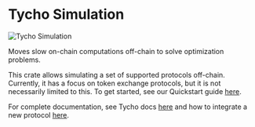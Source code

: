 # Tycho Simulation

![Tycho Simulation](./assets/tycho-simulation.png)

Moves slow on-chain computations off-chain to solve optimization problems.

This crate allows simulating a set of supported protocols off-chain. Currently, it has a focus on token exchange
protocols, but it is not necessarily limited to this.
To get started, see our Quickstart guide [here](./examples/quickstart/Readme.md).

For complete documentation, see Tycho docs [here](https://docs.propellerheads.xyz/tycho/for-solvers/simulation) and how
to integrate a new protocol [here](https://docs.propellerheads.xyz/tycho/for-dexs/protocol-integration/simulation).
